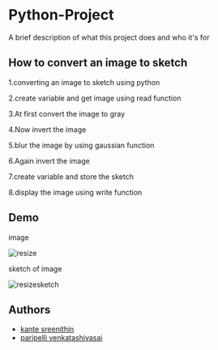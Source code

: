 # Python-Project
A brief description of what this project does and who it's for

## How to convert an image to sketch
1.converting an image to sketch using python

2.create variable and get image using read function

3.At first convert the image to gray 

4.Now invert the image

5.blur the image by using gaussian function

6.Again invert the image

7.create variable and store the sketch

8.display the image using write function

## Demo
image

![resize](https://user-images.githubusercontent.com/91329519/139533962-cc8fd924-30fa-41a5-9039-ab5257a35109.png)

sketch of image

![resizesketch](https://user-images.githubusercontent.com/91329519/139534218-22e29601-1797-430e-8561-23a0d2490d04.png)

## Authors

- [kante sreenithin](https://github.com/kantesreenithin)
- [paripelli venkatashivasai](https://github.com/paripellivenkatashivasai)

